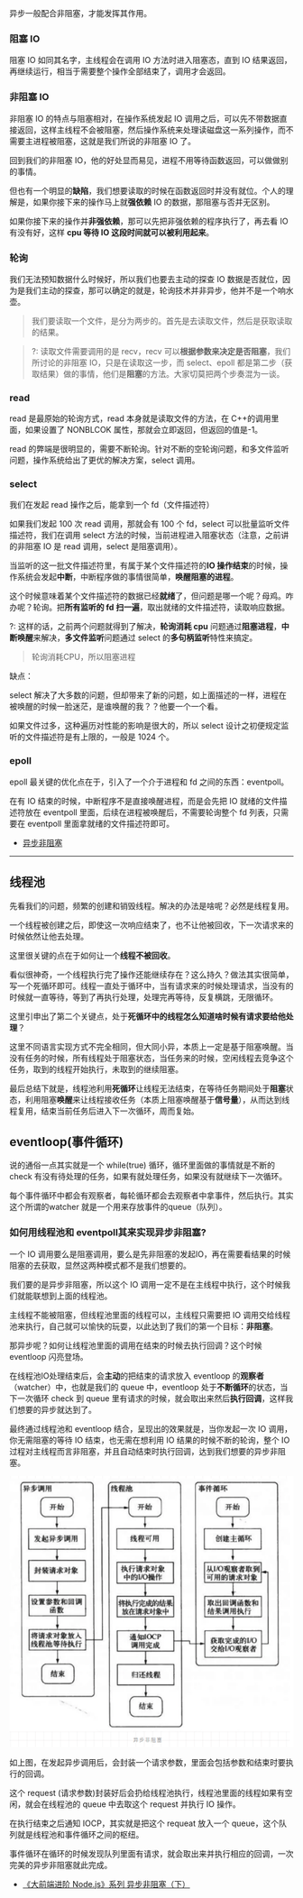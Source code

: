 异步一般配合非阻塞，才能发挥其作用。

### 阻塞 IO

阻塞 IO 如同其名字，主线程会在调用 IO 方法时进入阻塞态，直到 IO 结果返回，再继续运行，相当于需要整个操作全部结束了，调用才会返回。

### 非阻塞 IO

非阻塞 IO 的特点与阻塞相对，在操作系统发起 IO 调用之后，可以先不带数据直接返回，这样主线程不会被阻塞，然后操作系统来处理读磁盘这一系列操作，而不需要主进程被阻塞，这就是我们所说的非阻塞 IO 了。

回到我们的非阻塞 IO，他的好处显而易见，进程不用等待函数返回，可以做做别的事情。

但也有一个明显的**缺陷**，我们想要读取的时候在函数返回时并没有就位。个人的理解是，如果你接下来的操作马上就**强依赖** IO 的数据，那阻塞与否并无区别。

如果你接下来的操作并**非强依赖**，那可以先把非强依赖的程序执行了，再去看 IO 有没有好，这样 **cpu 等待 IO 这段时间就可以被利用起来**。

### 轮询
我们无法预知数据什么时候好，所以我们也要去主动的探查 IO 数据是否就位，因为是我们主动的探查，那可以确定的就是，轮询技术并非异步，他并不是一个响水壶。

> 我们要读取一个文件，是分为两步的。首先是去读取文件，然后是获取读取的结果。

> ?: 读取文件需要调用的是 recv，recv 可以**根据参数来决定是否阻塞**，我们所讨论的非阻塞 IO，只是在读取这一步，而 select、epoll 都是第二步（获取结果）做的事情，他们是**阻塞**的方法。大家切莫把两个步奏混为一谈。


### read

read 是最原始的轮询方式，read 本身就是读取文件的方法，在 C++的调用里面，如果设置了 NONBLCOK 属性，那就会立即返回，但返回的值是-1。

read 的弊端是很明显的，需要不断轮询。针对不断的空轮询问题，和多文件监听问题，操作系统给出了更优的解决方案，select 调用。

### select

我们在发起 read 操作之后，能拿到一个 fd（文件描述符）

如果我们发起 100 次 read 调用，那就会有 100 个 fd，select 可以批量监听文件描述符，我们在调用 select 方法的时候，当前进程进入阻塞状态（注意，之前讲的非阻塞 IO 是 read 调用，select 是阻塞调用）。

当监听的这一批文件描述符里，有属于某个文件描述符的**IO 操作结束**的时候，操作系统会发起**中断**，中断程序做的事情很简单，**唤醒阻塞的进程**。

这个时候意味着某个文件描述符的数据已经**就绪**了，但问题是哪一个呢？母鸡。咋办呢？轮询。把**所有监听的 fd 扫一遍**，取出就绪的文件描述符，读取响应数据。

?: 这样的话，之前两个问题就得到了解决，**轮询消耗 cpu** 问题通过**阻塞进程**，**中断唤醒**来解决，**多文件监听**问题通过 select 的**多句柄监听**特性来搞定。

> 轮询消耗CPU，所以阻塞进程


缺点：

select 解决了大多数的问题，但却带来了新的问题，如上面描述的一样，进程在被唤醒的时候一脸迷茫，是谁唤醒的我？？他要一个一个看。

如果文件过多，这种遍历对性能的影响是很大的，所以 select 设计之初便规定监听的文件描述符是有上限的，一般是 1024 个。

### epoll

epoll 最关键的优化点在于，引入了一个介于进程和 fd 之间的东西：eventpoll。

在有 IO 结束的时候，中断程序不是直接唤醒进程，而是会先把 IO 就绪的文件描述符放在 eventpoll 里面，后续在进程被唤醒后，不需要轮询整个 fd 列表，只需要在 eventpoll 里面拿就绪的文件描述符即可。

- [异步非阻塞](https://juejin.im/post/5e8ab5a551882573c15ed44c)

---------

## 线程池
先看我们的问题，频繁的创建和销毁线程。解决的办法是啥呢？必然是线程复用。

一个线程被创建之后，即使这一次响应结束了，也不让他被回收，下一次请求来的时候依然让他去处理。

这里很关键的点在于如何让一个**线程不被回收**。

看似很神奇，一个线程执行完了操作还能继续存在？这么持久？做法其实很简单，写一个死循环即可。线程一直处于循环中，当有请求来的时候处理请求，当没有的时候就一直等待，等到了再执行处理，处理完再等待，反复横跳，无限循环。

这里引申出了第二个关键点，处于**死循环中的线程怎么知道啥时候有请求要给他处理**？

这里不同语言实现方式不完全相同，但大同小异，本质上一定是基于阻塞唤醒。当没有任务的时候，所有线程处于阻塞状态，当任务来的时候，空闲线程去竞争这个任务，取到的线程开始执行，未取到的继续阻塞。

最后总结下就是，线程池利用**死循环**让线程无法结束，在等待任务期间处于**阻塞**状态，利用阻塞**唤醒**来让线程接收任务（本质上阻塞唤醒基于**信号量**），从而达到线程复用，结束当前任务后进入下一次循环，周而复始。


## eventloop(事件循环)

说的通俗一点其实就是一个 while(true) 循环，循环里面做的事情就是不断的 check 有没有待处理的任务，如果有就处理任务，如果没有就继续下一次循环。


每个事件循环中都会有观察者，每轮循环都会去观察者中拿事件，然后执行。其实这个所谓的watcher 就是一个用来存放事件的queue（队列）。


### 如何用线程池和 eventpoll其来实现异步非阻塞?

一个 IO 调用要么是阻塞调用，要么是先非阻塞的发起IO，再在需要看结果的时候阻塞的去获取，显然这两种模式都不是我们想要的。

我们要的是异步非阻塞，所以这个 IO 调用一定不是在主线程中执行，这个时候我们就能联想到上面的线程池。

主线程不能被阻塞，但线程池里面的线程可以，主线程只需要把 IO 调用交给线程池来执行，自己就可以愉快的玩耍，以此达到了我们的第一个目标：**非阻塞**。

那异步呢？如何让线程池里面的调用在结束的时候去执行回调？这个时候eventloop 闪亮登场。

在线程池IO处理结束后，会**主动**的把结束的请求放入 eventloop 的**观察者**（watcher）中，也就是我们的 queue 中，eventloop 处于**不断循环**的状态，当下一次循环 check 到 queue 里有请求的时候，就会取出来然后**执行回调**，这样我们想要的异步就达到了。

最终通过线程池和 eventloop 结合，呈现出的效果就是，当你发起一次 IO 调用，你无需阻塞的等待 IO 结束，也无需在想利用 IO 结果的时候不断的轮询，整个 IO 过程对主线程而言非阻塞，并且自动结束时执行回调，达到我们想要的异步非阻塞。

![](.node_images/85539bdf.png)

如上图，在发起异步调用后，会封装一个请求参数，里面会包括参数和结束时要执行的回调。

这个 request (请求参数)封装好后会扔给线程池执行，线程池里面的线程如果有空闲，就会在线程池的 queue 中去取这个 request 并执行 IO 操作。 

在执行结束之后通知 IOCP，其实就是把这个 requeat 放入一个 queue，这个队列就是线程池和事件循环之间的枢纽。

事件循环在循环的时候发现队列里面有请求，就会取出来并执行相应的回调，一次完美的异步非阻塞就此完成。

- [《大前端进阶 Node.js》系列 异步非阻塞（下）](https://mp.weixin.qq.com/s/G_NMZ8MqFo9FTC0FLcOxCw)
